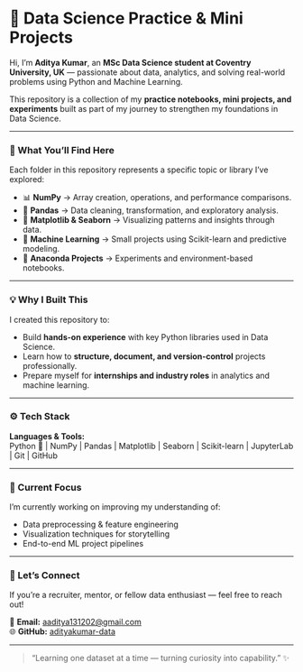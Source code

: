 # 🧠 Data Science Practice & Mini Projects  

Hi, I’m **Aditya Kumar**, an **MSc Data Science student at Coventry University, UK** — passionate about data, analytics, and solving real-world problems using Python and Machine Learning.  

This repository is a collection of my **practice notebooks, mini projects, and experiments** built as part of my journey to strengthen my foundations in Data Science.

---

### 📘 What You’ll Find Here  

Each folder in this repository represents a specific topic or library I’ve explored:  
- 📊 **NumPy** → Array creation, operations, and performance comparisons.  
- 🧹 **Pandas** → Data cleaning, transformation, and exploratory analysis.  
- 🎨 **Matplotlib & Seaborn** → Visualizing patterns and insights through data.  
- 🤖 **Machine Learning** → Small projects using Scikit-learn and predictive modeling.  
- 🧪 **Anaconda Projects** → Experiments and environment-based notebooks.  

---

### 💡 Why I Built This  

I created this repository to:  
- Build **hands-on experience** with key Python libraries used in Data Science.  
- Learn how to **structure, document, and version-control** projects professionally.  
- Prepare myself for **internships and industry roles** in analytics and machine learning.  

---

### ⚙️ Tech Stack  

**Languages & Tools:**  
Python 🐍 | NumPy | Pandas | Matplotlib | Seaborn | Scikit-learn | JupyterLab | Git | GitHub  

---

### 🌱 Current Focus  

I’m currently working on improving my understanding of:  
- Data preprocessing & feature engineering  
- Visualization techniques for storytelling  
- End-to-end ML project pipelines  

---

### 💬 Let’s Connect  

If you’re a recruiter, mentor, or fellow data enthusiast — feel free to reach out!  

📧 **Email:** [aaditya131202@gmail.com](mailto:aaditya131202@gmail.com)  
🌐 **GitHub:** [adityakumar-data](https://github.com/adityakumar-data)  

---

> “Learning one dataset at a time — turning curiosity into capability.” ✨
